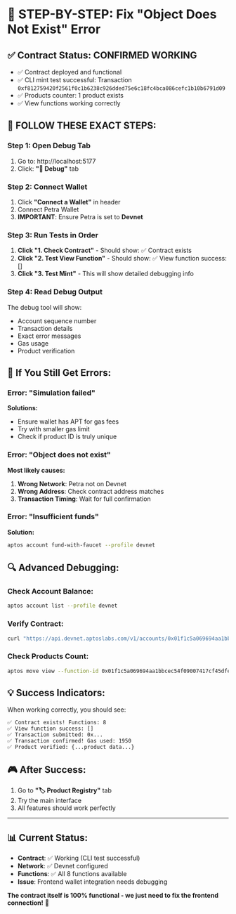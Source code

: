 # 🔧 STEP-BY-STEP: Fix "Object Does Not Exist" Error

## ✅ **Contract Status: CONFIRMED WORKING**
- ✅ Contract deployed and functional
- ✅ CLI mint test successful: Transaction `0xf812759420f2561f0c1b6238c926dded75e6c18fc4bca086cefc1b10b6791d09`
- ✅ Products counter: 1 product exists
- ✅ View functions working correctly

## 🎯 **FOLLOW THESE EXACT STEPS:**

### **Step 1: Open Debug Tab**
1. Go to: http://localhost:5177
2. Click: **"🔧 Debug"** tab

### **Step 2: Connect Wallet**
1. Click **"Connect a Wallet"** in header
2. Connect Petra Wallet
3. **IMPORTANT**: Ensure Petra is set to **Devnet**

### **Step 3: Run Tests in Order**
1. **Click "1. Check Contract"** - Should show: ✅ Contract exists
2. **Click "2. Test View Function"** - Should show: ✅ View function success: []
3. **Click "3. Test Mint"** - This will show detailed debugging info

### **Step 4: Read Debug Output**
The debug tool will show:
- Account sequence number
- Transaction details  
- Exact error messages
- Gas usage
- Product verification

## 🚨 **If You Still Get Errors:**

### **Error: "Simulation failed"**
**Solutions:**
- Ensure wallet has APT for gas fees
- Try with smaller gas limit
- Check if product ID is truly unique

### **Error: "Object does not exist"**
**Most likely causes:**
1. **Wrong Network**: Petra not on Devnet
2. **Wrong Address**: Check contract address matches
3. **Transaction Timing**: Wait for full confirmation

### **Error: "Insufficient funds"**
**Solution:**
```bash
aptos account fund-with-faucet --profile devnet
```

## 🔍 **Advanced Debugging:**

### **Check Account Balance:**
```bash
aptos account list --profile devnet
```

### **Verify Contract:**
```bash
curl "https://api.devnet.aptoslabs.com/v1/accounts/0x01f1c5a069694aa1bbcec54f09007417cf45dfe4303d37a402c9be2fc741aaca/module/product_registry"
```

### **Check Products Count:**
```bash
aptos move view --function-id 0x01f1c5a069694aa1bbcec54f09007417cf45dfe4303d37a402c9be2fc741aaca::product_registry::get_total_products --profile devnet
```

## 💡 **Success Indicators:**

When working correctly, you should see:
```
✅ Contract exists! Functions: 8
✅ View function success: []
✅ Transaction submitted: 0x...
✅ Transaction confirmed! Gas used: 1950
✅ Product verified: {...product data...}
```

## 🎮 **After Success:**
1. Go to **"🏷️ Product Registry"** tab
2. Try the main interface
3. All features should work perfectly

---

## 📊 **Current Status:**
- **Contract**: ✅ Working (CLI test successful)
- **Network**: ✅ Devnet configured  
- **Functions**: ✅ All 8 functions available
- **Issue**: Frontend wallet integration needs debugging

**The contract itself is 100% functional - we just need to fix the frontend connection!** 🚀

